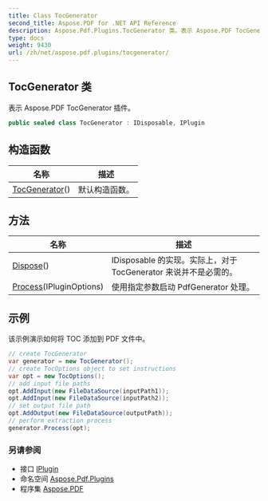 ```yaml
---
title: Class TocGenerator
second_title: Aspose.PDF for .NET API Reference
description: Aspose.Pdf.Plugins.TocGenerator 类。表示 Aspose.PDF TocGenerator 插件
type: docs
weight: 9430
url: /zh/net/aspose.pdf.plugins/tocgenerator/
---
```

## TocGenerator 类

表示 Aspose.PDF TocGenerator 插件。

```csharp
public sealed class TocGenerator : IDisposable, IPlugin
```

## 构造函数

| 名称 | 描述 |
| --- | --- |
| [TocGenerator](tocgenerator/)() | 默认构造函数。 |

## 方法

| 名称 | 描述 |
| --- | --- |
| [Dispose](../../aspose.pdf.plugins/tocgenerator/dispose/)() | IDisposable 的实现。实际上，对于 TocGenerator 来说并不是必需的。 |
| [Process](../../aspose.pdf.plugins/tocgenerator/process/)(IPluginOptions) | 使用指定参数启动 PdfGenerator 处理。 |

## 示例

该示例演示如何将 TOC 添加到 PDF 文件中。

```csharp
// create TocGenerator
var generator = new TocGenerator();
// create TocOptions object to set instructions
var opt = new TocOptions();
// add input file paths
opt.AddInput(new FileDataSource(inputPath1));
opt.AddInput(new FileDataSource(inputPath2));
// set output file path
opt.AddOutput(new FileDataSource(outputPath));
// perform extraction process
generator.Process(opt);
```

### 另请参阅

* 接口 [IPlugin](../iplugin/)
* 命名空间 [Aspose.Pdf.Plugins](../../aspose.pdf.plugins/)
* 程序集 [Aspose.PDF](../../)
